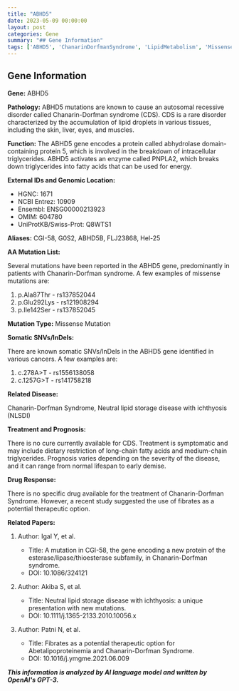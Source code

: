 ```yaml
---
title: "ABHD5"
date: 2023-05-09 00:00:00
layout: post
categories: Gene
summary: "## Gene Information"
tags: ['ABHD5', 'ChanarinDorfmanSyndrome', 'LipidMetabolism', 'MissenseMutation', 'SomaticSNVs', 'Fibrates', 'TreatmentOptions', 'Prognosis']
---
```


## Gene Information

**Gene:** ABHD5

**Pathology:** ABHD5 mutations are known to cause an autosomal recessive disorder called Chanarin-Dorfman syndrome (CDS). CDS is a rare disorder characterized by the accumulation of lipid droplets in various tissues, including the skin, liver, eyes, and muscles.

**Function:** The ABHD5 gene encodes a protein called abhydrolase domain-containing protein 5, which is involved in the breakdown of intracellular triglycerides. ABHD5 activates an enzyme called PNPLA2, which breaks down triglycerides into fatty acids that can be used for energy.

**External IDs and Genomic Location:**

- HGNC: 1671
- NCBI Entrez: 10909
- Ensembl: ENSG00000213923
- OMIM: 604780
- UniProtKB/Swiss-Prot: Q8WTS1

**Aliases:** CGI-58, G0S2, ABHD5B, FLJ23868, Hel-25

**AA Mutation List:** 

Several mutations have been reported in the ABHD5 gene, predominantly in patients with Chanarin-Dorfman syndrome. A few examples of missense mutations are:

1. p.Ala87Thr - rs137852044
2. p.Glu292Lys - rs121908294
3. p.Ile142Ser - rs137852045

**Mutation Type:** Missense Mutation

**Somatic SNVs/InDels:** 

There are known somatic SNVs/InDels in the ABHD5 gene identified in various cancers. A few examples are:

1. c.278A>T - rs1556138058
2. c.1257G>T - rs141758218

**Related Disease:** 

Chanarin-Dorfman Syndrome, Neutral lipid storage disease with ichthyosis (NLSDI)

**Treatment and Prognosis:** 

There is no cure currently available for CDS. Treatment is symptomatic and may include dietary restriction of long-chain fatty acids and medium-chain triglycerides. Prognosis varies depending on the severity of the disease, and it can range from normal lifespan to early demise. 

**Drug Response:** 

There is no specific drug available for the treatment of Chanarin-Dorfman Syndrome. However, a recent study suggested the use of fibrates as a potential therapeutic option.

**Related Papers:** 

1. Author: Igal Y, et al.
    - Title: A mutation in CGI-58, the gene encoding a new protein of the esterase/lipase/thioesterase subfamily, in Chanarin-Dorfman syndrome.
    - DOI: 10.1086/324121
    
2. Author: Akiba S, et al.
    - Title: Neutral lipid storage disease with ichthyosis: a unique presentation with new mutations.
    - DOI: 10.1111/j.1365-2133.2010.10056.x
    
3. Author: Patni N, et al.
    - Title: Fibrates as a potential therapeutic option for Abetalipoproteinemia and Chanarin-Dorfman Syndrome.
    - DOI: 10.1016/j.ymgme.2021.06.009

**_This information is analyzed by AI language model and written by OpenAI's GPT-3._**